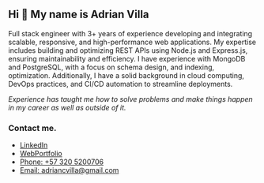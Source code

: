 ## Hi 👋 My name is Adrian Villa

Full stack engineer with 3+ years of experience developing and integrating scalable, responsive, and high-performance web applications. My expertise includes building and optimizing REST APIs using Node.js and Express.js, ensuring maintainability and efficiency. I have experience with MongoDB and PostgreSQL, with a focus on schema design, and indexing, optimization. Additionally, I have a solid background in cloud computing, DevOps practices, and CI/CD automation to streamline deployments.

*Experience has taught me how to solve problems and make things happen in my career as well as outside of it.*

### Contact me.

- [LinkedIn](https://www.linkedin.com/in/adrian-villa-776783175/)
- [WebPortfolio](https://adrian-villa-dev-portfolio.vercel.app/)
- [Phone: +57 320 5200706](https://api.whatsapp.com/send?phone=573205200706)
- [Email: adriancvilla@gmail.com](mailto:adriancvilla@gmail.com)
